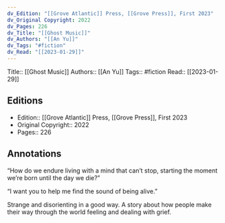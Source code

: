```yaml
---
dv_Edition: "[[Grove Atlantic]] Press, [[Grove Press]], First 2023"
dv_Original Copyright: 2022
dv_Pages: 226
dv_Title: "[[Ghost Music]]"
dv_Authors: "[[An Yu]]"
dv_Tags: "#fiction"
dv_Read: "[[2023-01-29]]"
---
```

Title:: [[Ghost Music]]
Authors:: [[An Yu]]
Tags:: #fiction 
Read:: [[2023-01-29]]

## Editions
- Edition:: [[Grove Atlantic]] Press, [[Grove Press]], First 2023 
- Original Copyright:: 2022
- Pages:: 226

## Annotations

“How do we endure living with a mind that can’t stop, starting the moment we’re born until the day we die?”  
  
“I want you to help me find the sound of being alive.”  
  
Strange and disorienting in a good way. A story about how people make their way through the world feeling and dealing with grief.